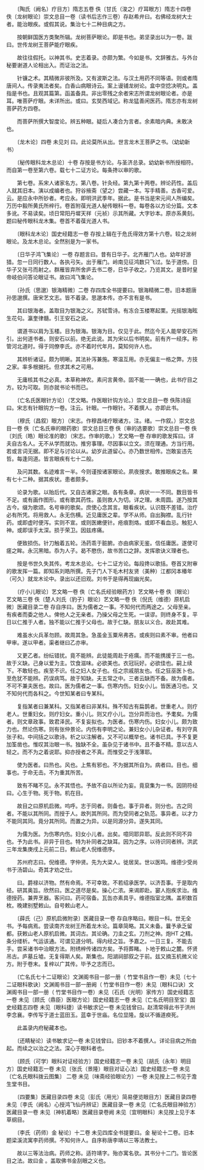 <!-- { "loadSidebar": true } -->
　　〔陶氏（阙名）疗目方〕隋志五卷 佚〔甘氏（浚之）疗耳眼方〕隋志十四卷 佚〔龙树眼论〕崇文总目一卷（读书后志作三卷）存赵希弁曰。右佛经龙树大士者。能治眼疾。或假其说。集治七十二种目病之方。

　　按朝鲜国医方类聚所辑。龙树菩萨眼论。即是书也。弟坚录出以为一卷。跋曰。世传龙树王菩萨能疗眼疾。

　　故往往假托。以神其书。史志着录。亦颇为繁。今如是书。文辞雅古。与外台秘要谢道人论相出入。而证治之法。

　　针镰之术。其精微非彼所及。又有波斯之法。与汉土用药不同等语。则或者隋唐间人。传录夷法者矣。白香山病眼诗云。案上谩铺龙树论。盒中空捻决明丸。盖指是书也。且观其篇第。函盖备具。非出零残之余者宋志所谓龙树眼论者。亦是耳。唯菩萨疗眼。未详所出。或曰。玄奘西域记。称龙猛善闲医药。隋志亦有龙树菩萨药方四卷。

　　而菩萨所撰大智度论。辨五种眼。疑后人凑合为言者。余素暗内典。未敢决也。

　　〔龙木论〕四卷 未见刘 曰。此论莫所从出。世言龙木王菩萨之书。（幼幼新书）

　　〔秘传眼科龙木总论〕十卷 存按是书方论。与圣济总录。幼幼新书所授相符。而自第一卷至第六卷。载七十二证方论。每条搀以审的歌。

　　第七卷。系宋人诸家名方。第八卷。针灸经。第九第十两卷。辨论药性。盖后人就其旧本。演以成编者也。狩谷掖斋（望之）尝藏一本。写手精善。古香可爱。云。是应永中所钞者。考应永。即明洪武季年。据此。是书当是宋元间人所编矣。万历中毅所黄氏所梓行。卷首附葆光道人秘传眼科一卷。每卷各以方论分篇。文本多讹。不易读矣。顷日常阳丹墀天祥（元祯）示其所藏。大字钞本。原亦系黄刻。题曰秘传眼科龙木集。卷首不着葆光道人书。

　　〔眼科龙木论〕国史经籍志一卷 存按上辑在于危氏得效方第十六卷。较之龙树眼论。及龙木总论。全然别是为一家书。

　　〔日华子鸿飞集论〕一卷 存题言曰。昔有日华子。北齐雁门人也。幼年好游猎。忽一日同行数人。各执弓矢。出于雁门。岭南见征鸿数只飞过。坠于道傍。日华子又张弓而射之。群雁皆弃所舍庐去书二卷，日华子收之。乃览其文。是昔时皇帝岐伯问答论眼证书。故曰鸿飞集论。

　　〔孙氏（思邈）银海精微〕二卷 存四库全书提要曰。银海精微二卷。旧本题唐孙思邈撰。唐宋艺文志。皆不着录。思邈本传。亦不言有是书。

　　其曰银海者。盖取目为银海之义。苏轼雪诗。有冻合玉楼寒起栗。光摇银海眩生花句。瀛奎律髓。引王安石之说。

　　谓道书以肩为玉楼。目为银海。银海为目。仅见于此。然迄今无人能举安石所引。出何道书者。则安石以前。绝无此说。其为宋以后书明矣。前有齐一经序。称管河北道时。得于同僚李氏。亦不着时代年月。莫知何许人也。

　　其辨析诸证。颇为明晰。其法补泻兼施。寒温互用。亦无偏主一格之弊。方技之家。率多根据托。但求其术之可用。

　　无庸核其书之必真。本草称神农。素问言黄帝。固不能一一确也，此书疗目之方。较为可取。则亦就书论书而已。

　　〔亡名氏医眼针方论〕（艺文略。作医眼针钩方论。）崇文总目一卷 佚陈诗庭曰。宋志有针眼钩方一卷。注云。针眼。一作眼针。不着撰人。亦即此书。

　　〔穆氏（昌叙）眼方〕（宋志。作穆昌绪疗眼诸方。注。绪。一作叙。）崇文总目一卷 佚〔亡名氏审的眼药歌〕崇文总目三卷 佚〔审的选要歌〕崇文总目一卷 佚〔刘氏（皓）眼论准的歌〕（宋志。作审的歌。）艺文略一卷 存审的歌发挥曰。详夫自古名人。无不从学而就功。推穷事理。尽因事以立文。须在理通。方当行用。若或言词无据。即不足与讨论以从。幼岁此道留心。亦乃数世相传。岂敢妄违先哲。每逢同道。皆言眼疾有七十二般。

　　及问其数。名迹难言一半。今则谨按诸家眼论。夙夜搜求。敢推眼疾之名。果有七十二种。据其疾状。患者颇多。

　　论录为歌。以贻后代。又自古诸家之眼。各有条章。病状一一不同。数目皆书不足。或有画作图形。或有歌其药性。虽则救人为切。详之理。未周圆。遂乃按其古今。缀为歌颂。名号审的歌矣。庶使心念其言。眼看疾状。认识既不差错。治疗必有所凭。将用救人。永无伤横。近见庸医之辈。学不从师。自出胸襟。乱行针药。或即虚时便泻。实则不宣。或则医嫩便针。疮痕割烙。或即不看血忌。触犯人神。或即误手太深。损于荣卫。因兹疼痛。

　　便致损伤。针刀触着五轮。汤药乖于脏腑。亦由病家无鉴。信任庸医。遂使可瘥之眸。永沉黑暗。忝为人子。曷不愍伤，故书苦口之辞。发挥歌诀义理者也。

　　按是书世久失其传。考龙木总论。七十二证方论。每段搀以歌括。卷首又附审的歌发挥一篇。即知系刘皓所撰。先子门人下毛木村友贤（美种）江都冈本椿年（可久）就龙木论中。录出以还旧观。刘书于是得再现幽光矣。

　　〔疗小儿眼论〕艺文略一卷 佚〔亡名氏经验眼药方〕艺文略十卷 佚〔眼论〕艺文略三卷 佚〔楚人刘氏（豹子）眼论〕艺文略一卷 佚〔倪氏（维德）原机启微〕医藏目录二卷 存自序曰。医为儒者之一事。不知何代而两途之。父母至亲。有疾者而委之他人。俾他人之无亲者。乃操父母之生死。一误谬。则终身不复。平日以仁推于人者。独不能以仁推于父母也。故于仁缺。朋友以义合。故赴其难。

　　难虽水火兵革勿顾。故周其急。急虽金玉粟帛弗吝。或疾则曰素不审。他者曰甲审。遂以甲者。渠者继曰乙亦审。

　　又更乙者。纷纭错扰。竟不能辨。此徒能周赴于疮痍。而不能携援于三一也。故于义缺。己身以爱为主。饮食滋味。必欲美也。衣冠玩好。必欲佳也。嗣上续下。不敢轻也。疾至不识。任之妇人女子也。任之宗戚朋友也。任之狂巫医卜也。至危犹不能辨。药误病笃。故于知缺。夫五常之中。三者云缺而不备。故为儒者。不可不兼夫医也。故曰。医为儒者之一事。伤寒内伤。妇女小儿。皆医通习也。又不知何代而各科之。今世知某者曰专某科。

　　复指某者曰兼某科。又指某者曰非某科。殊不知古有扁鹊者。世重老人。则疗老人。世重妇女。则疗妇女。重小儿。则又疗小儿。岂分异而治也。予耄矣。为儒者。则文章政事。致君泽民。不复妄拟也。为医者。伤寒内伤。妇女小儿。颇为致力也。然论伤寒。则有张仲景论。内伤有李明之论。兼妇女小儿杂证者。有刘守真张子和。中间括之以歌诗。析之以注解者。又不可以概举也。诸书已具。予不复更加筌凿也。惟叹其治眼一书。独缺不全。虽杂见于诸书中。且不备不精。意以古人轻之。而不为之着说耶。抑亦授者之不真。而惟受之于浅薄耶。

　　使为医者。曰热也。风也。上焦有邪也。不为据其所自为。病者曰。目也。细事也。于命无击。不为重其所苦。

　　致有不睹不见。永不其悟也。予故不自以所论为妄。竟裒集为一书。因阴符经曰。心生于物。死于物。机在目。

　　故目之曰原机启微。呜呼。志于同者。则备也。事于异者。则分也。古之同者。不能以其所同。而授于人。故列其所同。而为受同者之轨范。事异者。以才力不能同其同。竟分其所同。而置之为异。以是同源分异。遂失其同。

　　为儒为医。为伤寒内伤。妇女小儿者。出矣。噫同耶异耶。反此则不同不异也。予为此书。非异于目也。特为补同者之缺耳。因为之序。以待识同者辨。洪武三年龙集庚戌上元前二日。敕山老人倪维德序。

　　苏州府志曰。倪维德。字仲贤。先为大梁人。徙居吴。世以医鸣。维德少受尚书于汤碧山。奇其才劝之仕。

　　曰。爵禄以济物。然有命焉。不可幸致。不若绍承医学。以济吾事。于是取内经。研其奥旨。欣然曰。医之道尽是矣。操心仁浓。来谒即赴。窭人抱疾求治。维德授药。兼畀烹器。客问曰。药可宿备。瓦缶亦素具乎。维德指室北隅。盖积数百枚。晚建别墅敕山。自号敕山老人。

　　〔薛氏（己）原机启微附录〕医藏目录一卷 存自序略曰。眼目一科。世无全书。予每病焉。尝读南齐龙树王所着龙木论。篇章简略。其义未备。曩予承乏留都。获敕山老人原机启微。其词古。其论确。刀圭之玄。刀剂之神。炮HT 之精。条分缕析。气运该通。可谓见道分明。得内经之旨。予嘉之。一日三复。不能去手。尝采诸书中治眼方法。附绣梓传诸四方矣。予将葬睹。卜地于敕山之麓。怀贤吊古。庐墓丘墟。无复得斯人矣。斯集也。阳湖祠部叙之于前。兹又摘玉机微义论方。附于卷末。复梓以广其传。毕予之志而已。

　　〔亡名氏七十二证眼论〕文渊阁书目一部一册（ 竹堂书且作一卷）未见〔七十二证眼科歌诀〕文渊阁书目一部一册阙（ 竹堂书目作一卷）未见〔眼科口诀〕文渊阁书目一部一册（ 竹堂书目作一卷）未见〔石氏（光明）家传方〕国史经籍志一卷 未见〔顾氏（鼎臣）医眼方论〕国史经籍志一卷 未见〔亡名氏明目至宝〕国史经籍志四卷 未见〔眼科捷〕读书敏求记一卷 未见钱曾曰。赵清常得此书于洪州李念襄。李传写于道士蓝田玉。蓝幸于世庙。名位显隆。旋以不循道瘐死。

　　此盖录内府秘藏本也。

　　〔还睛秘论〕读书敏求记一卷 未见钱曾曰。旧钞本不着撰人。详论目病之所由起。而续之以治之之法。深心于眼科者也。

　　〔顾氏（可学）眼科对证经验方〕国史经籍志一卷 未见〔胡氏（永年）明目方〕国史经籍志一卷 未见〔张氏（景隆）眼目对证心法〕国史经籍志一卷 未见〔亡名氏眼科拨云图集〕 二卷 未见〔味斋经验眼论方〕一卷 未见按上二书见于澹生堂书目。

　　〔四要集〕医藏目录四卷 未见〔彭氏（用光）简易便览眼目方〕医藏目录四卷 未见〔李氏（阙名）心授鸿飞仙丹辨证〕医藏目录一卷 未见〔亡名氏眼目神验方〕医藏目录一卷 未见〔神机着略〕医藏目录卷阙 未见〔宜明眼科〕未见按上见于本草纲目。

　　〔李氏（药师）金 秘论〕十二卷 未见四库全书提要曰。金 秘论十二卷。旧本题梁溪流寓李药师撰。不知何许人。自序称唐李靖以三等法教士。

　　故以三等法治病。药师之称。适符靖字。殆亦寓名欤。其书分十二门。皆论医目之法。故曰金 。盖取佛书金刮眼之义也。

